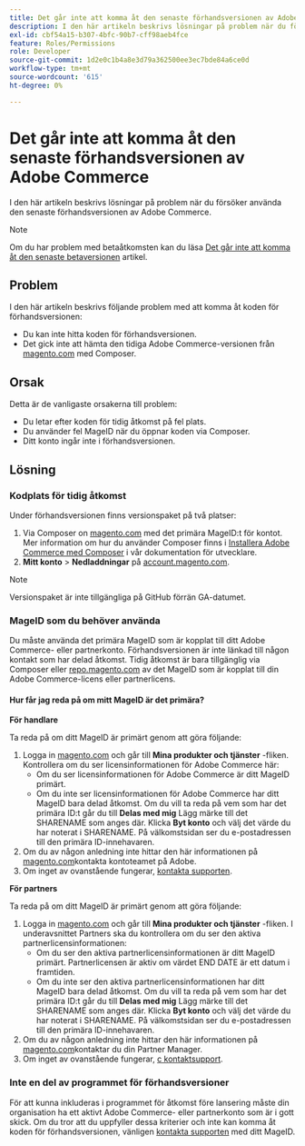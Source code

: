 ```yaml
---
title: Det går inte att komma åt den senaste förhandsversionen av Adobe Commerce
description: I den här artikeln beskrivs lösningar på problem när du försöker använda den senaste förhandsversionen av Adobe Commerce.
exl-id: cbf54a15-b307-4bfc-90b7-cff98aeb4fce
feature: Roles/Permissions
role: Developer
source-git-commit: 1d2e0c1b4a8e3d79a362500ee3ec7bde84a6ce0d
workflow-type: tm+mt
source-wordcount: '615'
ht-degree: 0%

---
```


# Det går inte att komma åt den senaste förhandsversionen av Adobe Commerce

I den här artikeln beskrivs lösningar på problem när du försöker använda den senaste förhandsversionen av Adobe Commerce.

>[!NOTE]
>
>Om du har problem med betaåtkomsten kan du läsa [Det går inte att komma åt den senaste betaversionen](/help/how-to/general/cannot-access-the-latest-beta-version.md) artikel.

## Problem

I den här artikeln beskrivs följande problem med att komma åt koden för förhandsversionen:

* Du kan inte hitta koden för förhandsversionen.
* Det gick inte att hämta den tidiga Adobe Commerce-versionen från [magento.com](https://account.magento.com/customer/account/login) med Composer.

## Orsak

Detta är de vanligaste orsakerna till problem:

* Du letar efter koden för tidig åtkomst på fel plats.
* Du använder fel MageID när du öppnar koden via Composer.
* Ditt konto ingår inte i förhandsversionen.

## Lösning

### Kodplats för tidig åtkomst

Under förhandsversionen finns versionspaket på två platser:

1. Via Composer on [magento.com](https://repo.magento.com/) med det primära MageID:t för kontot. Mer information om hur du använder Composer finns i [Installera Adobe Commerce med Composer](https://devdocs.magento.com/guides/v2.3/install-gde/composer.html) i vår dokumentation för utvecklare.
1. **Mitt konto** > **Nedladdningar** på [account.magento.com](https://account.magento.com/customer/account/login).

>[!NOTE]
>
>Versionspaket är inte tillgängliga på GitHub förrän GA-datumet.

### MageID som du behöver använda

Du måste använda det primära MageID som är kopplat till ditt Adobe Commerce- eller partnerkonto. Förhandsversionen är inte länkad till någon kontakt som har delad åtkomst. Tidig åtkomst är bara tillgänglig via Composer eller [repo.magento.com](https://repo.magento.com/) av det MageID som är kopplat till din Adobe Commerce-licens eller partnerlicens.

#### Hur får jag reda på om mitt MageID är det primära?

**För handlare**

Ta reda på om ditt MageID är primärt genom att göra följande:

1. Logga in [magento.com](https://account.magento.com/customer/account/login) och går till **Mina produkter och tjänster** -fliken. Kontrollera om du ser licensinformationen för Adobe Commerce här:
   * Om du ser licensinformationen för Adobe Commerce är ditt MageID primärt.
   * Om du inte ser licensinformationen för Adobe Commerce har ditt MageID bara delad åtkomst. Om du vill ta reda på vem som har det primära ID:t går du till **Delas med mig** Lägg märke till det SHARENAME som anges där. Klicka **Byt konto** och välj det värde du har noterat i SHARENAME. På välkomstsidan ser du e-postadressen till den primära ID-innehavaren.
1. Om du av någon anledning inte hittar den här informationen på [magento.com](https://account.magento.com/customer/account/login)kontakta kontoteamet på Adobe.
1. Om inget av ovanstående fungerar, [kontakta supporten](/help/help-center-guide/help-center/magento-help-center-user-guide.md#submit-ticket).

**För partners**

Ta reda på om ditt MageID är primärt genom att göra följande:

1. Logga in [magento.com](https://account.magento.com/customer/account/login) och går till **Mina produkter och tjänster** -fliken. I underavsnittet Partners ska du kontrollera om du ser den aktiva partnerlicensinformationen:
   * Om du ser den aktiva partnerlicensinformationen är ditt MageID primärt. Partnerlicensen är aktiv om värdet END DATE är ett datum i framtiden.
   * Om du inte ser den aktiva partnerlicensinformationen har ditt MageID bara delad åtkomst. Om du vill ta reda på vem som har det primära ID:t går du till **Delas med mig** Lägg märke till det SHARENAME som anges där. Klicka **Byt konto** och välj det värde du har noterat i SHARENAME. På välkomstsidan ser du e-postadressen till den primära ID-innehavaren.
1. Om du av någon anledning inte hittar den här informationen på [magento.com](https://account.magento.com/customer/account/login)kontaktar du din Partner Manager.
1. Om inget av ovanstående fungerar, [с kontaktsupport](/help/help-center-guide/help-center/magento-help-center-user-guide.md#submit-ticket).

### Inte en del av programmet för förhandsversioner

För att kunna inkluderas i programmet för åtkomst före lansering måste din organisation ha ett aktivt Adobe Commerce- eller partnerkonto som är i gott skick. Om du tror att du uppfyller dessa kriterier och inte kan komma åt koden för förhandsversionen, vänligen [kontakta supporten](/help/help-center-guide/help-center/magento-help-center-user-guide.md#submit-ticket) med ditt MageID.
